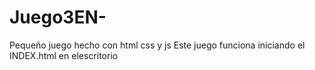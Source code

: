 # Juego3EN-
Pequeño juego hecho con html css y js
Este juego funciona iniciando el INDEX.html en elescritorio
